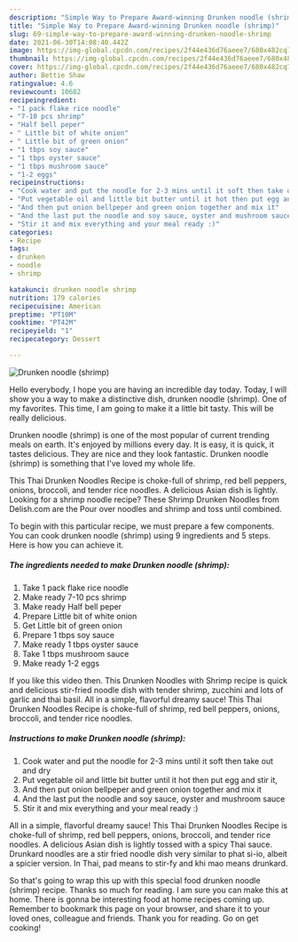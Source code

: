 ```yaml
---
description: "Simple Way to Prepare Award-winning Drunken noodle (shrimp)"
title: "Simple Way to Prepare Award-winning Drunken noodle (shrimp)"
slug: 69-simple-way-to-prepare-award-winning-drunken-noodle-shrimp
date: 2021-06-30T14:08:40.442Z
image: https://img-global.cpcdn.com/recipes/2f44e436d76aeee7/680x482cq70/drunken-noodle-shrimp-recipe-main-photo.jpg
thumbnail: https://img-global.cpcdn.com/recipes/2f44e436d76aeee7/680x482cq70/drunken-noodle-shrimp-recipe-main-photo.jpg
cover: https://img-global.cpcdn.com/recipes/2f44e436d76aeee7/680x482cq70/drunken-noodle-shrimp-recipe-main-photo.jpg
author: Bettie Shaw
ratingvalue: 4.6
reviewcount: 10682
recipeingredient:
- "1 pack flake rice noodle"
- "7-10 pcs shrimp"
- "Half bell peper"
- " Little bit of white onion"
- " Little bit of green onion"
- "1 tbps soy sauce"
- "1 tbps oyster sauce"
- "1 tbps mushroom sauce"
- "1-2 eggs"
recipeinstructions:
- "Cook water and put the noodle for 2-3 mins until it soft then take out and dry"
- "Put vegetable oil and little bit butter until it hot then put egg and stir it,"
- "And then put onion bellpeper and green onion together and mix it"
- "And the last put the noodle and soy sauce, oyster and mushroom sauce"
- "Stir it and mix everything and your meal ready :)"
categories:
- Recipe
tags:
- drunken
- noodle
- shrimp

katakunci: drunken noodle shrimp 
nutrition: 179 calories
recipecuisine: American
preptime: "PT10M"
cooktime: "PT42M"
recipeyield: "1"
recipecategory: Dessert

---
```



![Drunken noodle (shrimp)](https://img-global.cpcdn.com/recipes/2f44e436d76aeee7/680x482cq70/drunken-noodle-shrimp-recipe-main-photo.jpg)

Hello everybody, I hope you are having an incredible day today. Today, I will show you a way to make a distinctive dish, drunken noodle (shrimp). One of my favorites. This time, I am going to make it a little bit tasty. This will be really delicious.

Drunken noodle (shrimp) is one of the most popular of current trending meals on earth. It's enjoyed by millions every day. It is easy, it is quick, it tastes delicious. They are nice and they look fantastic. Drunken noodle (shrimp) is something that I've loved my whole life.

This Thai Drunken Noodles Recipe is choke-full of shrimp, red bell peppers, onions, broccoli, and tender rice noodles. A delicious Asian dish is lightly. Looking for a shrimp noodle recipe? These Shrimp Drunken Noodles from Delish.com are the Pour over noodles and shrimp and toss until combined.


To begin with this particular recipe, we must prepare a few components. You can cook drunken noodle (shrimp) using 9 ingredients and 5 steps. Here is how you can achieve it.

<!--inarticleads1-->

##### The ingredients needed to make Drunken noodle (shrimp):

1. Take 1 pack flake rice noodle
1. Make ready 7-10 pcs shrimp
1. Make ready Half bell peper
1. Prepare  Little bit of white onion
1. Get  Little bit of green onion
1. Prepare 1 tbps soy sauce
1. Make ready 1 tbps oyster sauce
1. Take 1 tbps mushroom sauce
1. Make ready 1-2 eggs


If you like this video then. This Drunken Noodles with Shrimp recipe is quick and delicious stir-fried noodle dish with tender shrimp, zucchini and lots of garlic and thai basil. All in a simple, flavorful dreamy sauce! This Thai Drunken Noodles Recipe is choke-full of shrimp, red bell peppers, onions, broccoli, and tender rice noodles. 

<!--inarticleads2-->

##### Instructions to make Drunken noodle (shrimp):

1. Cook water and put the noodle for 2-3 mins until it soft then take out and dry
1. Put vegetable oil and little bit butter until it hot then put egg and stir it,
1. And then put onion bellpeper and green onion together and mix it
1. And the last put the noodle and soy sauce, oyster and mushroom sauce
1. Stir it and mix everything and your meal ready :)


All in a simple, flavorful dreamy sauce! This Thai Drunken Noodles Recipe is choke-full of shrimp, red bell peppers, onions, broccoli, and tender rice noodles. A delicious Asian dish is lightly tossed with a spicy Thai sauce. Drunkard noodles are a stir fried noodle dish very similar to phat si-io, albeit a spicier version. In Thai, pad means to stir-fy and khi mao means drunkard. 

So that's going to wrap this up with this special food drunken noodle (shrimp) recipe. Thanks so much for reading. I am sure you can make this at home. There is gonna be interesting food at home recipes coming up. Remember to bookmark this page on your browser, and share it to your loved ones, colleague and friends. Thank you for reading. Go on get cooking!

